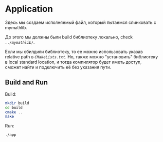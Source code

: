 # Application

Здесь мы создаем исполняемый файл, который пытаемся слинковать с mymathlib. 

До этого мы должны были build библиотеку локально, check _`../mymathlib/`_.

Если мы сбилдили библиотеку, то ее можно использовать указав relative path в _`CMakeLists.txt`_.
Но, также можно "установить" библиотеку в local standard location, и тогда компилятор будет иметь доступ, сможет найти и подключить её без указания пути.

## Build and Run

Build:
```sh
mkdir build
cd build
cmake ..
make
```

Run:
```sh
./app
```
